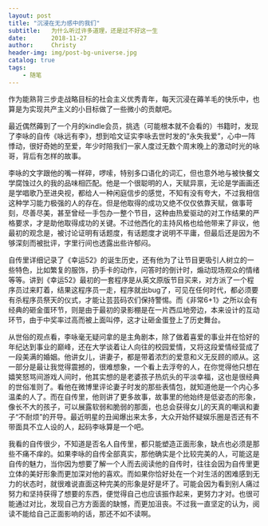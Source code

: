 ```yaml
---
layout: post
title: "沉浸在无力感中的我们"
subtitle:   为什么听过许多道理，还是过不好这一生
date:       2018-11-27
author:     Christy
header-img: img/post-bg-universe.jpg
catalog: true
tags:
    - 随笔
---
```


作为能熟背三步走战略目标的社会主义优秀青年，每天沉浸在薅羊毛的快乐中，也算是为实现共产主义的小目标做了一些微小的贡献吧。

最近偶然薅到了一个月的kindle会员，挑选（可能根本就不会看的）书籍时，发现了李咏的自传《咏远有李》，想到哈文证实李咏去世时发的“永失我爱”，心中一阵悸动，很好奇她的至爱，年少时陪我们一家人度过无数个周末晚上的激动时光的咏哥，背后有怎样的故事。

李咏的文字跟他的嘴一样碎，啰嗦，特别多口语化的词汇，但也意外地与被快餐文学腐蚀过久的我的品味相匹配。他是一个很聪明的人，天赋异禀，无论是学画画还是学唱歌乃至进央视，都给人一种闲庭信步的感觉，不知有没有夸大，不过我相信这种学习能力极强的人的存在。但是他取得的成功又绝不仅仅依靠天赋，做事苛刻，尽善尽美，甚至曾经一手包办一整个节目，这种由热爱驱动的对工作结果的严格要求，才是助他取得成功的关键。不过他西化的主持风格也给他带来了非议，他最初的观念是，被讨论证明有话题度，有话题度才说明不平庸，但最后还是因为不够深刻而被批评，字里行间也透露出些许郁闷。

自传里详细记录了《幸运52》的诞生历史，还有他为了让节目更吸引人树立的一些特色，比如繁复的服饰，扔手卡的动作，问答时的倒计时，煽动现场观众的情绪等等。讲到《幸运52》最初的一套程序是从英文原版节目买来，对方派了一个程序员过来盯着，结果这程序员一走，程序就出bug了，可见在任何时代，都必须要有杀程序员祭天的仪式，才能让芸芸码农们保持警惕。而《非常6+1》之所以会有经典的砸金蛋环节，则是由于最初的录影棚是在一片西瓜地旁边，本来设计的互动环节，由于中奖率过高而被上面叫停，这才让砸金蛋登上了历史舞台。

从世俗的观点看，李咏毫无疑问拿的是主角剧本，除了做着喜爱的事业并在恰好的年纪达到事业的巅峰，还在大学谈着让人向往的校园爱情，又将这段爱情经营成了一段美满的婚姻。他讲女儿，讲妻子，都是带着浓烈的爱意和义无反顾的顺从。这一部分是最让我觉得震撼的，很难想象，一个看上去浮夸的人，在你觉得他只想在嬉笑怒骂间游戏人间时，他其实想的是老婆孩子热炕头的平淡幸福，这也是很经典的世俗准则了。看他在微博里评论妻子时发的那些表情包，就知道他是一个内心多温柔的人了。而在自传里，他则讲了更多故事，故事里的他始终是低姿态的形象，像长不大的孩子，可以展露软弱和脆弱的那面，也总会获得女儿的天真的嘲讽和妻子“不耐烦”的开导。最近明星的丑闻爆出来太多，大众开始怀疑娱乐圈是否还有不带面具不立人设的人，起码李咏算是一个吧。

我看的自传很少，不知道是否名人自传里，都只能塑造正面形象，缺点也必须是那些不痛不痒的。如果李咏的自传全部真实，那他确实是个比较完美的人，可能这是自传的魅力，当你因为想要了解一个人而去阅读他的自传时，往往会因为自传里更立体的美好形象而更加深对他的喜欢。而如果你恰好处在一个对生活的困难感到无力的状态时，就很难说直面这种完美的形象是好是坏了。可能会因为看到别人痛过努力和坚持获得了想要的东西，便觉得自己也应该振作起来，更努力才对。也很可能通过对比，发现自己方方面面的缺憾，而更加沮丧。不过我一直坚定的认为，阅读不能给自己正面影响的话，那还不如不读啊。


